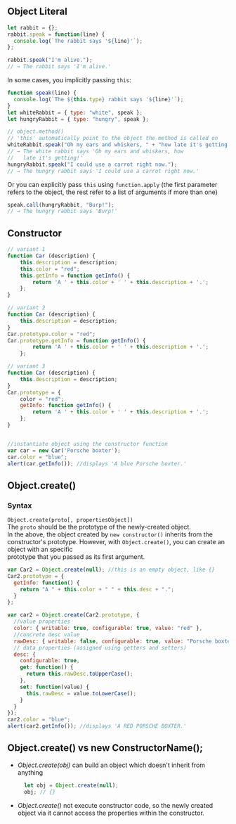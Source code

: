 ## Object Literal

```javascript
let rabbit = {};
rabbit.speak = function(line) {
  console.log(`The rabbit says '${line}'`);
};

rabbit.speak("I'm alive.");
// → The rabbit says 'I'm alive.'
```

In some cases, you implicitly passing `this`:

```javascript
function speak(line) {
  console.log(`The ${this.type} rabbit says '${line}'`);
}
let whiteRabbit = { type: "white", speak };
let hungryRabbit = { type: "hungry", speak };

// object.method()
// 'this' automatically point to the object the method is called on
whiteRabbit.speak("Oh my ears and whiskers, " + "how late it's getting!");
// → The white rabbit says 'Oh my ears and whiskers, how
//   late it's getting!'
hungryRabbit.speak("I could use a carrot right now.");
// → The hungry rabbit says 'I could use a carrot right now.'
```

Or you can explicitly pass `this` using `function.apply` (the first parameter  
 refers to the object, the rest refer to a list of arguments if more than one)

```javascript
speak.call(hungryRabbit, "Burp!");
// → The hungry rabbit says 'Burp!'
```

## Constructor

```javascript
// variant 1
function Car (description) {
    this.description = description;
    this.color = "red";
    this.getInfo = function getInfo() {
        return 'A ' + this.color + ' ' + this.description + '.';
    };
}

// variant 2
function Car (description) {
    this.description = description;
}
Car.prototype.color = "red";
Car.prototype.getInfo = function getInfo() {
        return 'A ' + this.color + ' ' + this.description + '.';
    };

// variant 3
function Car (description) {
    this.description = description;
}
Car.prototype = {
    color = "red";
    getInfo: function getInfo() {
        return 'A ' + this.color + ' ' + this.description + '.';
    };
}


//instantiate object using the constructor function
var car = new Car('Porsche boxter');
car.color = "blue";
alert(car.getInfo()); //displays 'A blue Porsche boxter.'
```

## Object.create()

### Syntax

`Object.create(proto[, propertiesObject])`  
The `proto` should be the prototype of the newly-created object.  
In the above, the object created by `new constructor()` inherits from the constructor's prototype.
However, with `Object.create()`, you can create an object with an specific  
prototype that you passed as its first argument.

```javascript
var Car2 = Object.create(null); //this is an empty object, like {}
Car2.prototype = {
  getInfo: function() {
    return "A " + this.color + " " + this.desc + ".";
  }
};

var car2 = Object.create(Car2.prototype, {
  //value properties
  color: { writable: true, configurable: true, value: "red" },
  //concrete desc value
  rawDesc: { writable: false, configurable: true, value: "Porsche boxter" },
  // data properties (assigned using getters and setters)
  desc: {
    configurable: true,
    get: function() {
      return this.rawDesc.toUpperCase();
    },
    set: function(value) {
      this.rawDesc = value.toLowerCase();
    }
  }
});
car2.color = "blue";
alert(car2.getInfo()); //displays 'A RED PORSCHE BOXTER.'
```

## Object.create() vs new ConstructorName();
* *Object.create(obj)* can build an object which doesn't inherit from anything
  ```javascript
    let obj = Object.create(null);
    obj; // {} 
  ```
* _Object.create()_ not execute constructor code, so the newly created object via it
cannot access the properties within the constructor.

